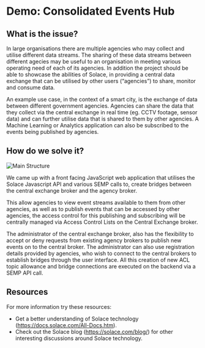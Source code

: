 # Demo: Consolidated Events Hub

## What is the issue?
In large organisations there are multiple agencies who may collect and utilise different data streams. The sharing of these data streams between different agecies may be useful to an organisation in meeting various operating need of each of its agencies. In addition the project should be able to showcase the abilities of Solace, in providing a central data exchange that can be utilised by other users (“agencies”) to share, monitor and consume data. 

An example use case, in the context of a smart city, is the exchange of data between different government agencies. Agencies can share the data that they collect via the central exchange in real time (eg. CCTV footage, sensor data) and can further utilise data that is shared to them by other agencies. A Machine Learning or Analytics application can also be subscribed to the events being published by agencies. 

## How do we solve it?
![Main Structure](https://github.com/teck157713/presalesprototype/blob/master/Application/image/example.jpg)

We came up with a front facing JavaScript web application that utilises the Solace Javascript API and various SEMP calls to, create bridges between the central exchange broker and the agency broker. 
 
This allow agencies to view event streams available to them from other agencies, as well as to publish events that can be accessed by other agencies, the access control for this publishing and subscribing will be centrally managed via Access Control Lists on the Central Exchange broker. 

The administrator of the central exchange broker, also has the flexibility to accept or deny requests from existing agency brokers to publish new events on to the central broker. The administrator can also use registration details provided by agencies, who wish to connect to the central brokers to establish bridges through the user interface. All this creation of new ACL topic allowance and bridge connections are executed on the backend via a SEMP API call. 


## Resources
For more information try these resources:
- Get a better understanding of Solace technology (https://docs.solace.com/All-Docs.htm).
- Check out the Solace blog (https://solace.com/blog/) for other interesting discussions around Solace technology.
